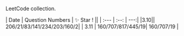 LeetCode collection.

| Date | Question Numbers | :sparkles: Star ! ||
| :--- | :--: | ---:|
|3.10|| 206/21/83/141/234/203/160/2|
| 3.11 | 160/707/817/445/19| 160/707/19 |




